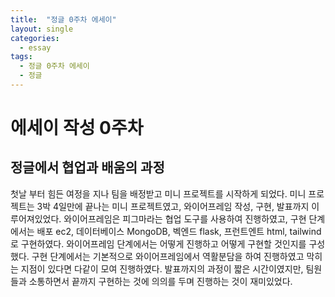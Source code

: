 ```yaml
---
title:  "정글 0주차 에세이"
layout: single
categories:
  - essay
tags:
  - 정글 0주차 에세이
  - 정글
---
```



# 에세이 작성 0주차

## 정글에서 협업과 배움의 과정

첫날 부터 힘든 여정을 지나 팀을 배정받고 미니 프로젝트를 시작하게 되었다.
미니 프로젝트는 3박 4일만에 끝나는 미니 프로젝트였고, 와이어프레임 작성, 구현, 발표까지 이루어져있었다.
와이어프레임은 피그마라는 협업 도구를 사용하여 진행하였고, 구현 단계에서는 배포 ec2, 데이터베이스 MongoDB, 벡엔드 flask, 프런트엔트 html, tailwind로 구현하였다.
와이어프레임 단계에서는 어떻게 진행하고 어떻게 구현할 것인지를 구성했다.
구현 단계에서는 기본적으로 와이어프레임에서 역활분담을 하여 진행하였고 막히는 지점이 있다면 다같이 모여 진행하였다.
발표까지의 과정이 짧은 시간이였지만, 팀원들과 소통하면서 끝까지 구현하는 것에 의의를 두며 진행하는 것이 재미있었다.
